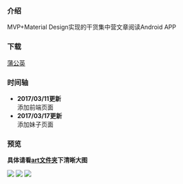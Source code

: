 ### 介绍
MVP+Material Design实现的干货集中营文章阅读Android APP<br>
### 下载
[蒲公英](https://www.pgyer.com/yZ4n)
### 时间轴
- **2017/03/11更新**<br>
添加前端页面<br>
- **2017/03/17更新**<br>
添加妹子页面
### 预览
**具体请看[art文件夹](https://github.com/yeshuwei/Gank/tree/master/art)下清晰大图**

![](https://github.com/yeshuwei/Gank/blob/master/art/gank_1.png)
![](https://github.com/yeshuwei/Gank/blob/master/art/gank_2.png)
![](https://github.com/yeshuwei/Gank/blob/master/art/gank_3.png)

